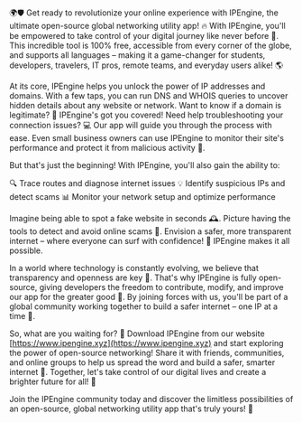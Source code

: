 🌍🛡️ Get ready to revolutionize your online experience with IPEngine, the ultimate open-source global networking utility app! 🔥 With IPEngine, you'll be empowered to take control of your digital journey like never before 🚀. This incredible tool is 100% free, accessible from every corner of the globe, and supports all languages – making it a game-changer for students, developers, travelers, IT pros, remote teams, and everyday users alike! 🌎

At its core, IPEngine helps you unlock the power of IP addresses and domains. With a few taps, you can run DNS and WHOIS queries to uncover hidden details about any website or network. Want to know if a domain is legitimate? 🤔 IPEngine's got you covered! Need help troubleshooting your connection issues? 💻 Our app will guide you through the process with ease. Even small business owners can use IPEngine to monitor their site's performance and protect it from malicious activity 💸.

But that's just the beginning! With IPEngine, you'll also gain the ability to:

🔍 Trace routes and diagnose internet issues
💡 Identify suspicious IPs and detect scams
📊 Monitor your network setup and optimize performance

Imagine being able to spot a fake website in seconds 🕰️. Picture having the tools to detect and avoid online scams 👀. Envision a safer, more transparent internet – where everyone can surf with confidence! 💯 IPEngine makes it all possible.

In a world where technology is constantly evolving, we believe that transparency and openness are key 🔑. That's why IPEngine is fully open-source, giving developers the freedom to contribute, modify, and improve our app for the greater good 🌟. By joining forces with us, you'll be part of a global community working together to build a safer internet – one IP at a time 💪.

So, what are you waiting for? 🤔 Download IPEngine from our website [https://www.ipengine.xyz](https://www.ipengine.xyz) and start exploring the power of open-source networking! Share it with friends, communities, and online groups to help us spread the word and build a safer, smarter internet 🌈. Together, let's take control of our digital lives and create a brighter future for all! 💫

Join the IPEngine community today and discover the limitless possibilities of an open-source, global networking utility app that's truly yours! 🎉